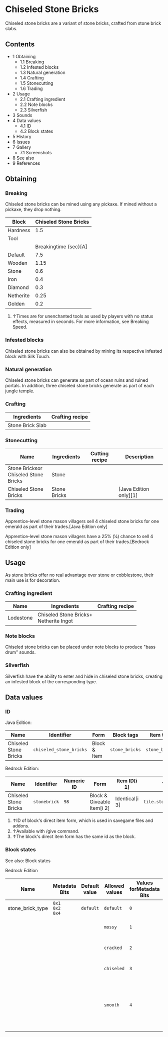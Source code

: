 # Chiseled Stone Bricks
Chiseled stone bricks are a variant of stone bricks, crafted from stone brick slabs.

## Contents
- 1 Obtaining
	- 1.1 Breaking
	- 1.2 Infested blocks
	- 1.3 Natural generation
	- 1.4 Crafting
	- 1.5 Stonecutting
	- 1.6 Trading
- 2 Usage
	- 2.1 Crafting ingredient
	- 2.2 Note blocks
	- 2.3 Silverfish
- 3 Sounds
- 4 Data values
	- 4.1 ID
	- 4.2 Block states
- 5 History
- 6 Issues
- 7 Gallery
	- 7.1 Screenshots
- 8 See also
- 9 References

## Obtaining
### Breaking
Chiseled stone bricks can be mined using any pickaxe. If mined without a pickaxe, they drop nothing.

| Block     | Chiseled Stone Bricks |
|-----------|-----------------------|
| Hardness  | 1.5                   |
| Tool      |                       |
|           | Breakingtime (sec)[A] |
| Default   | 7.5                   |
| Wooden    | 1.15                  |
| Stone     | 0.6                   |
| Iron      | 0.4                   |
| Diamond   | 0.3                   |
| Netherite | 0.25                  |
| Golden    | 0.2                   |

1. ↑Times are for unenchanted tools as used by players with no status effects, measured in seconds. For more information, see Breaking Speed.

### Infested blocks
Chiseled stone bricks can also be obtained by mining its respective infested block with Silk Touch.

### Natural generation
Chiseled stone bricks can generate as part of ocean ruins and ruined portals. In addition, three chiseled stone bricks generate as part of each jungle temple. 

### Crafting
| Ingredients      | Crafting recipe |
|------------------|-----------------|
| Stone Brick Slab |                 |

### Stonecutting
| Name                                     | Ingredients  | Cutting recipe | Description              |
|------------------------------------------|--------------|----------------|--------------------------|
| Stone Bricksor<br/>Chiseled Stone Bricks | Stone        |                |                          |
| Chiseled Stone Bricks                    | Stone Bricks |                | ‌[Java Edition  only][1] |

### Trading
Apprentice-level stone mason villagers sell 4 chiseled stone bricks for one emerald as part of their trades.‌[Java Edition  only]

Apprentice-level stone mason villagers have a 25% (1⁄4) chance to sell 4 chiseled stone bricks for one emerald as part of their trades.‌[Bedrock Edition  only]

## Usage
As stone bricks offer no real advantage over stone or cobblestone, their main use is for decoration.

### Crafting ingredient
| Name      | Ingredients                                | Crafting recipe |
|-----------|--------------------------------------------|-----------------|
| Lodestone | Chiseled Stone Bricks+<br/>Netherite Ingot |                 |

### Note blocks
Chiseled stone bricks can be placed under note blocks to produce "bass drum" sounds.

### Silverfish
Silverfish have the ability to enter and hide in chiseled stone bricks, creating an infested block of the corresponding type.

## Data values
### ID
Java Edition:

| Name                  | Identifier              | Form         | Block tags     | Item tags      | Translation key                         |
|-----------------------|-------------------------|--------------|----------------|----------------|-----------------------------------------|
| Chiseled Stone Bricks | `chiseled_stone_bricks` | Block & Item | `stone_bricks` | `stone_bricks` | `block.minecraft.chiseled_stone_bricks` |

Bedrock Edition:

| Name                  | Identifier   | Numeric ID | Form                       | Item ID[i 1]   | Translation key                 |
|-----------------------|--------------|------------|----------------------------|----------------|---------------------------------|
| Chiseled Stone Bricks | `stonebrick` | `98`       | Block & Giveable Item[i 2] | Identical[i 3] | `tile.stonebrick.chiseled.name` |

1. ↑ID of block's direct item form, which is used in savegame files and addons.
2. ↑Available with /give command.
3. ↑The block's direct item form has the same id as the block.

### Block states
See also: Block states

Bedrock Edition

| Name             | Metadata Bits             | Default value | Allowed values | Values forMetadata Bits | Description                                                |
|------------------|---------------------------|---------------|----------------|-------------------------|------------------------------------------------------------|
| stone_brick_type | `0x1`<br/>`0x2`<br/>`0x4` | `default`     | `default`      | `0`                     | Stone Bricks                                               |
|                  |                           |               | `mossy`        | `1`                     | Mossy Stone Bricks                                         |
|                  |                           |               | `cracked`      | `2`                     | Cracked Stone Bricks                                       |
|                  |                           |               | `chiseled`     | `3`                     | Chiseled Stone Bricks                                      |
|                  |                           |               | `smooth`       | `4`                     | Smooth Stone Bricks (unused, same texture as regular ones) |




